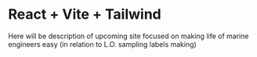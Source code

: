 # React + Vite + Tailwind

Here will be description of upcoming site focused on making life of marine engineers easy (in relation to L.O. sampling labels making)


